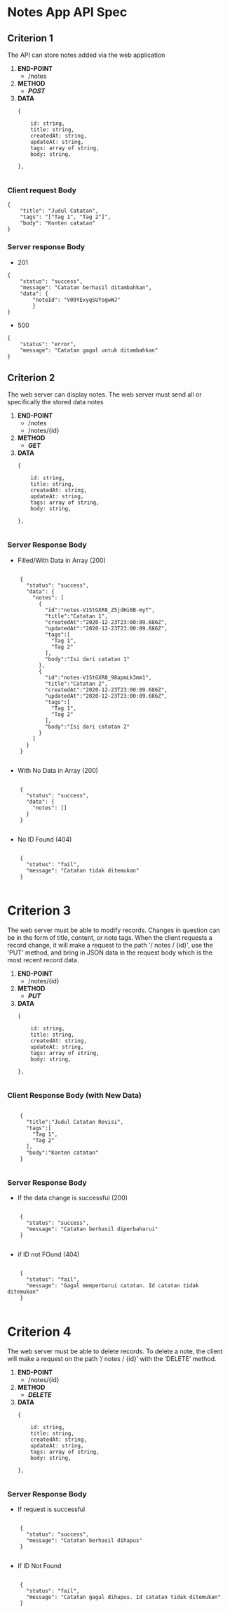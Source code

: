 #  Notes App API Spec
  
  
##  Criterion 1
  
The API can store notes added via the web application
  
1. **END-POINT**
    - /notes
2. **METHOD**
    - ***POST***
3. **DATA**
    ``` 
    {
  
        id: string,
        title: string,
        createdAt: string,
        updateAt: string,
        tags: array of string,
        body: string,
  
    },    
  
    ```
  
  
  
###  Client request Body
  
  
``` 
{
    "title": "Judul Catatan",
    "tags": "["Tag 1", "Tag 2"]",
    "body": "Konten catatan"
}
```
  
###  Server response Body
  
  
- 201
  
``` 
{
    "status": "success",
    "message": "Catatan berhasil ditambahkan",
    "data": {
        "noteId": "V09YExygSUYogwWJ"
        }
}
```
- 500
  
```
{
    "status": "error",
    "message": "Catatan gagal untuk ditambahkan"
}
```
  
##  Criterion 2
  
The web server can display notes. The web server must send all or specifically the stored data notes
  
1. **END-POINT**
    - /notes
    - /notes/{id}
2. **METHOD**
    - ***GET***
3. **DATA**
    ``` 
    {
  
        id: string,
        title: string,
        createdAt: string,
        updateAt: string,
        tags: array of string,
        body: string,
  
    },    
  
    ```
  
###  Server Response Body
  
  
- Filled/With Data in Array (200)
  
```
  
    {
      "status": "success",
      "data": {
        "notes": [
          {
            "id":"notes-V1StGXR8_Z5jdHi6B-myT",
            "title":"Catatan 1",
            "createdAt":"2020-12-23T23:00:09.686Z",
            "updatedAt":"2020-12-23T23:00:09.686Z",
            "tags":[
              "Tag 1",
              "Tag 2"
            ],
            "body":"Isi dari catatan 1"
          },
          {
            "id":"notes-V1StGXR8_98apmLk3mm1",
            "title":"Catatan 2",
            "createdAt":"2020-12-23T23:00:09.686Z",
            "updatedAt":"2020-12-23T23:00:09.686Z",
            "tags":[
              "Tag 1",
              "Tag 2"
            ],
            "body":"Isi dari catatan 2"
          }
        ]
      }
    }
  
```
  
- With No Data in Array (200)
  
```
  
    {
      "status": "success",
      "data": {
        "notes": []
      }
    }
  
```
- No ID Found (404)
```
  
    {
      "status": "fail",
      "message": "Catatan tidak ditemukan"
    }
  
```
  
#  Criterion 3
  
The web server must be able to modify records. Changes in question can be in the form of title, content, or note tags. When the client requests a record change, it will make a request to the path '/ notes / {id}', use the 'PUT' method, and bring in JSON data in the request body which is the most recent record data.
  
1. **END-POINT**
    - /notes/{id}
2. **METHOD**
    - ***PUT***
3. **DATA**
    ``` 
    {
  
        id: string,
        title: string,
        createdAt: string,
        updateAt: string,
        tags: array of string,
        body: string,
  
    },    
  
    ```
  
###  Client Response Body (with New Data)
  
```
  
    {
      "title":"Judul Catatan Revisi",
      "tags":[
        "Tag 1",
        "Tag 2"
      ],
      "body":"Konten catatan"
    }
  
```
  
###  Server Response Body
  
  
- If the data change is successful (200)
  
```
  
    {
      "status": "success",
      "message": "Catatan berhasil diperbaharui"
    }
  
```
  
- if ID not FOund (404)
```
  
    {
      "status": "fail",
      "message": "Gagal memperbarui catatan. Id catatan tidak ditemukan"
    }
  
```
  
#  Criterion 4
  
The web server must be able to delete records. To delete a note, the client will make a request on the path ‘/ notes / {id}’ with the ‘DELETE’ method.
  
1. **END-POINT**
    - /notes/{id}
2. **METHOD**
    - ***DELETE***
3. **DATA**
    ``` 
    {
  
        id: string,
        title: string,
        createdAt: string,
        updateAt: string,
        tags: array of string,
        body: string,
  
    },    
  
###  Server Response Body
  
- If request is successful
```
  
    {
      "status": "success",
      "message": "Catatan berhasil dihapus"
    }
  
```
  
- If ID Not Found
```
  
    {
      "status": "fail",
      "message": "Catatan gagal dihapus. Id catatan tidak ditemukan"
    }
  
``` 
  